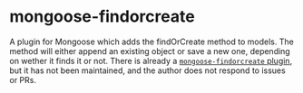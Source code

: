# mongoose-findorcreate

A plugin for Mongoose which adds the findOrCreate method to models. The method will either append an existing object or save a new one, depending on wether it finds it or not. There is already a [`mongoose-findorcreate` plugin](https://github.com/drudge/mongoose-findorcreate), but it has not been maintained, and the author does not respond to issues or PRs.
